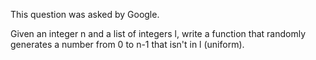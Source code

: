 This question was asked by Google.

Given an integer n and a list of integers l, write a function that randomly generates a number from 0 to n-1 that isn't in l (uniform).
